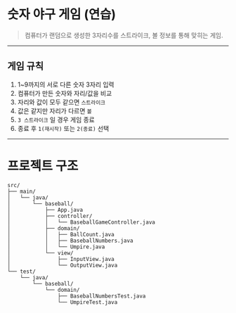 # 숫자 야구 게임 (연습)

> 컴퓨터가 랜덤으로 생성한 3자리수를 스트라이크, 볼 정보를 통해 맞히는 게임.

---
## 게임 규칙
1. 1~9까지의 서로 다른 숫자 3자리 입력
2. 컴퓨터가 만든 숫자와 자리/값을 비교
3. 자리와 값이 모두 같으면 `스트라이크`
4. 값은 같지만 자리가 다르면 `볼`
5. `3 스트라이크` 일 경우 게임 종료 
6. 종료 후 `1(재시작)` 또는 `2(종료)` 선택

---

# 프로젝트 구조
```
src/
├── main/
│   └── java/
│       └── baseball/
│           ├── App.java
│           ├── controller/
│           │   └── BaseballGameController.java 
│           ├── domain/ 
│           │   ├── BallCount.java 
│           │   ├── BaseballNumbers.java
│           │   └── Umpire.java
│           └── view/ 
│               ├── InputView.java
│               └── OutputView.java
└── test/
    └── java/
        └── baseball/
            └── domain/
                ├── BaseballNumbersTest.java
                └── UmpireTest.java
```